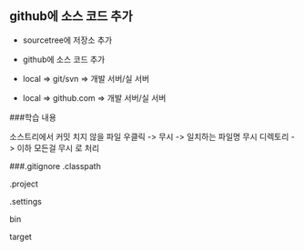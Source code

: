 ## github에 소스 코드 추가

- sourcetree에 저장소 추가
- github에 소스 코드 추가

- local => git/svn => 개발 서버/실 서버
- local => github.com => 개발 서버/실 서버



###학습 내용

소스트리에서 커밋 치지 않을 파일 우클릭 -> 무시 -> 일치하는 파일명 무시
디렉토리 ->  이하 모든걸 무시 로 처리


###.gitignore
.classpath

.project

.settings

bin

target


